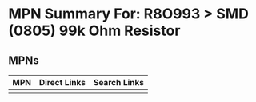 



# MPN Summary For: R8O993 > SMD (0805) 99k Ohm Resistor

## MPNs
  

|MPN|Direct Links|Search Links|
| :--- | :--- | :--- |
||||
